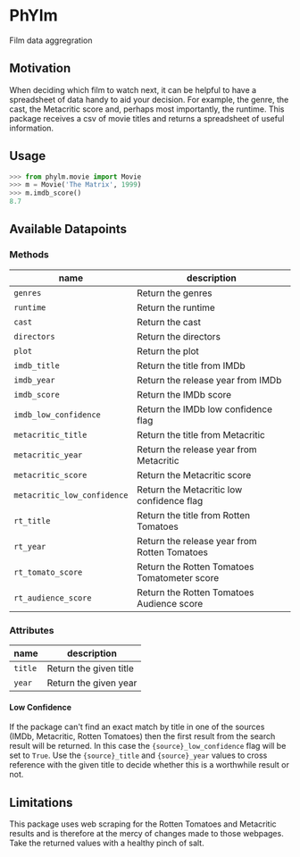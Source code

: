 # PhYlm

Film data aggregration

## Motivation

When deciding which film to watch next, it can be helpful to have a spreadsheet of data
handy to aid your decision. For example, the genre, the cast, the Metacritic score and,
perhaps most importantly, the runtime. This package receives a csv of movie titles and
returns a spreadsheet of useful information.

## Usage

```python
>>> from phylm.movie import Movie
>>> m = Movie('The Matrix', 1999)
>>> m.imdb_score()
8.7
```

## Available Datapoints

### Methods

|name|description|
|---|---|
|`genres`|Return the genres|
|`runtime`|Return the runtime|
|`cast`|Return the cast|
|`directors`|Return the directors|
|`plot`|Return the plot|
|`imdb_title`|Return the title from IMDb|
|`imdb_year`|Return the release year from IMDb|
|`imdb_score`|Return the IMDb score|
|`imdb_low_confidence`|Return the IMDb low confidence flag|
|`metacritic_title`|Return the title from Metacritic|
|`metacritic_year`|Return the release year from Metacritic|
|`metacritic_score`|Return the Metacritic score|
|`metacritic_low_confidence`|Return the Metacritic low confidence flag|
|`rt_title`|Return the title from Rotten Tomatoes|
|`rt_year`|Return the release year from Rotten Tomatoes|
|`rt_tomato_score`|Return the Rotten Tomatoes Tomatometer score|
|`rt_audience_score`|Return the Rotten Tomatoes Audience score|

### Attributes

|name|description|
|---|---|
|`title`|Return the given title|
|`year`|Return the given year|

#### Low Confidence

If the package can't find an exact match by title in one of the sources (IMDb,
Metacritic, Rotten Tomatoes) then the first result from the search result will
be returned. In this case the `{source}_low_confidence` flag will be set to
`True`. Use the `{source}_title` and `{source}_year` values to cross reference
with the given title to decide whether this is a worthwhile result or not.

## Limitations

This package uses web scraping for the Rotten Tomatoes and Metacritic results
and is therefore at the mercy of changes made to those webpages. Take the
returned values with a healthy pinch of salt.

